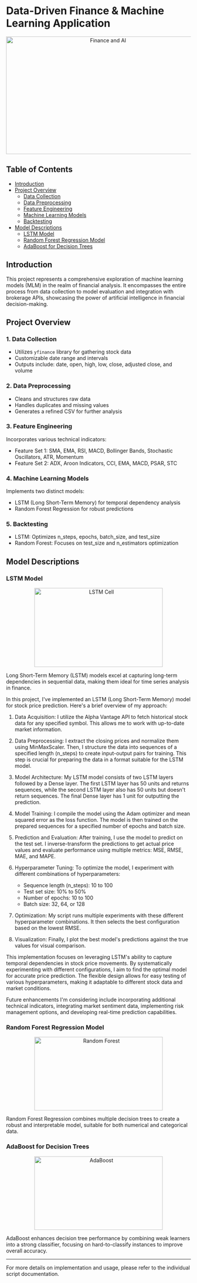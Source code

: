 # Data-Driven Finance & Machine Learning Application

<p align="center">
  <img src="https://startagist.com/wp-content/uploads/2024/02/Finance-sectors-AI.jpg" alt="Finance and AI" width="540px" height="320px">
</p>

## Table of Contents
- [Introduction](#introduction)
- [Project Overview](#project-overview)
  - [Data Collection](#1-data-collection)
  - [Data Preprocessing](#2-data-preprocessing)
  - [Feature Engineering](#3-feature-engineering)
  - [Machine Learning Models](#4-machine-learning-models)
  - [Backtesting](#5-backtesting)
- [Model Descriptions](#model-descriptions)
  - [LSTM Model](#lstm-model)
  - [Random Forest Regression Model](#random-forest-regression-model)
  - [AdaBoost for Decision Trees](#adaboost-for-decision-trees)

## Introduction

This project represents a comprehensive exploration of machine learning models (MLM) in the realm of financial analysis. It encompasses the entire process from data collection to model evaluation and integration with brokerage APIs, showcasing the power of artificial intelligence in financial decision-making.

## Project Overview

### 1. Data Collection
- Utilizes `yfinance` library for gathering stock data
- Customizable date range and intervals
- Outputs include: date, open, high, low, close, adjusted close, and volume

### 2. Data Preprocessing
- Cleans and structures raw data
- Handles duplicates and missing values
- Generates a refined CSV for further analysis

### 3. Feature Engineering
Incorporates various technical indicators:
- Feature Set 1: SMA, EMA, RSI, MACD, Bollinger Bands, Stochastic Oscillators, ATR, Momentum
- Feature Set 2: ADX, Aroon Indicators, CCI, EMA, MACD, PSAR, STC

### 4. Machine Learning Models
Implements two distinct models:
- LSTM (Long Short-Term Memory) for temporal dependency analysis
- Random Forest Regression for robust predictions

### 5. Backtesting
- LSTM: Optimizes n_steps, epochs, batch_size, and test_size
- Random Forest: Focuses on test_size and n_estimators optimization

## Model Descriptions

### LSTM Model
<p align="center">
  <img src="https://upload.wikimedia.org/wikipedia/commons/thumb/9/93/LSTM_Cell.svg/1200px-LSTM_Cell.svg.png" alt="LSTM Cell" width="350px" height="215px">
</p>

Long Short-Term Memory (LSTM) models excel at capturing long-term dependencies in sequential data, making them ideal for time series analysis in finance.

In this project, I've implemented an LSTM (Long Short-Term Memory) model for stock price prediction. Here's a brief overview of my approach:

1. Data Acquisition: I utilize the Alpha Vantage API to fetch historical stock data for any specified symbol. This allows me to work with up-to-date market information.

2. Data Preprocessing: I extract the closing prices and normalize them using MinMaxScaler. Then, I structure the data into sequences of a specified length (n_steps) to create input-output pairs for training. This step is crucial for preparing the data in a format suitable for the LSTM model.

3. Model Architecture: My LSTM model consists of two LSTM layers followed by a Dense layer. The first LSTM layer has 50 units and returns sequences, while the second LSTM layer also has 50 units but doesn't return sequences. The final Dense layer has 1 unit for outputting the prediction.

4. Model Training: I compile the model using the Adam optimizer and mean squared error as the loss function. The model is then trained on the prepared sequences for a specified number of epochs and batch size.

5. Prediction and Evaluation: After training, I use the model to predict on the test set. I inverse-transform the predictions to get actual price values and evaluate performance using multiple metrics: MSE, RMSE, MAE, and MAPE.

6. Hyperparameter Tuning: To optimize the model, I experiment with different combinations of hyperparameters:
   - Sequence length (n_steps): 10 to 100
   - Test set size: 10% to 50%
   - Number of epochs: 10 to 100
   - Batch size: 32, 64, or 128

7. Optimization: My script runs multiple experiments with these different hyperparameter combinations. It then selects the best configuration based on the lowest RMSE.

8. Visualization: Finally, I plot the best model's predictions against the true values for visual comparison.

This implementation focuses on leveraging LSTM's ability to capture temporal dependencies in stock price movements. By systematically experimenting with different configurations, I aim to find the optimal model for accurate price prediction. The flexible design allows for easy testing of various hyperparameters, making it adaptable to different stock data and market conditions.

Future enhancements I'm considering include incorporating additional technical indicators, integrating market sentiment data, implementing risk management options, and developing real-time prediction capabilities.

### Random Forest Regression Model
<p align="center">
  <img src="https://miro.medium.com/v2/resize:fit:567/1*Mb8awDiY9T6rsOjtNTRcIg.png" alt="Random Forest" width="350px" height="200px">
</p>

Random Forest Regression combines multiple decision trees to create a robust and interpretable model, suitable for both numerical and categorical data.

### AdaBoost for Decision Trees
<p align="center">
  <img src="https://editor.analyticsvidhya.com/uploads/98218100.JPG" alt="AdaBoost" width="350px" height="200px">
</p>

AdaBoost enhances decision tree performance by combining weak learners into a strong classifier, focusing on hard-to-classify instances to improve overall accuracy.

---

For more details on implementation and usage, please refer to the individual script documentation.
